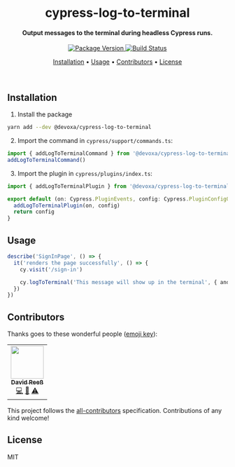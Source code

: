 <!-- Title -->
<h1 align="center">
  cypress-log-to-terminal
</h1>

<!-- Description -->
<h4 align="center">
  Output messages to the terminal during headless Cypress runs.
</h4>

<!-- Badges -->
<p align="center">
  <a href="https://www.npmjs.com/package/@devoxa/cypress-log-to-terminal">
    <img
      src="https://img.shields.io/npm/v/@devoxa/cypress-log-to-terminal?style=flat-square"
      alt="Package Version"
    />
  </a>

  <a href="https://github.com/devoxa/cypress-log-to-terminal/actions?query=branch%3Amaster+workflow%3A%22Continuous+Integration%22">
    <img
      src="https://img.shields.io/github/workflow/status/devoxa/cypress-log-to-terminal/Continuous%20Integration?style=flat-square"
      alt="Build Status"
    />
  </a>
</p>

<!-- Quicklinks -->
<p align="center">
  <a href="#installation">Installation</a> •
  <a href="#usage">Usage</a> •
  <a href="#contributors">Contributors</a> •
  <a href="#license">License</a>
</p>

<br>

## Installation

1. Install the package

```bash
yarn add --dev @devoxa/cypress-log-to-terminal
```

2. Import the command in `cypress/support/commands.ts`:

```ts
import { addLogToTerminalCommand } from '@devoxa/cypress-log-to-terminal/command'
addLogToTerminalCommand()
```

3. Import the plugin in `cypress/plugins/index.ts`:

```ts
import { addLogToTerminalPlugin } from '@devoxa/cypress-log-to-terminal/plugin'

export default (on: Cypress.PluginEvents, config: Cypress.PluginConfigOptions) => {
  addLogToTerminalPlugin(on, config)
  return config
}
```

## Usage

```ts
describe('SignInPage', () => {
  it('renders the page successfully', () => {
    cy.visit('/sign-in')

    cy.logToTerminal('This message will show up in the terminal', { andThis: 'too' })
  })
})
```

## Contributors

Thanks goes to these wonderful people ([emoji key](https://allcontributors.org/docs/en/emoji-key)):

<!-- ALL-CONTRIBUTORS-LIST:START - Do not remove or modify this section -->
<!-- prettier-ignore-start -->
<!-- markdownlint-disable -->
<table>
  <tr>
    <td align="center"><a href="https://www.david-reess.de"><img src="https://avatars3.githubusercontent.com/u/4615516?v=4" width="75px;" alt=""/><br /><sub><b>David Reeß</b></sub></a><br /><a href="https://github.com/devoxa/cypress-log-to-terminal/commits?author=queicherius" title="Code">💻</a> <a href="https://github.com/devoxa/cypress-log-to-terminal/commits?author=queicherius" title="Documentation">📖</a> <a href="https://github.com/devoxa/cypress-log-to-terminal/commits?author=queicherius" title="Tests">⚠️</a></td>
  </tr>
</table>

<!-- markdownlint-enable -->
<!-- prettier-ignore-end -->

<!-- ALL-CONTRIBUTORS-LIST:END -->

This project follows the [all-contributors](https://github.com/all-contributors/all-contributors)
specification. Contributions of any kind welcome!

## License

MIT
